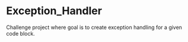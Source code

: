 # Exception_Handler
Challenge project where goal is to create exception handling for a given code block.

